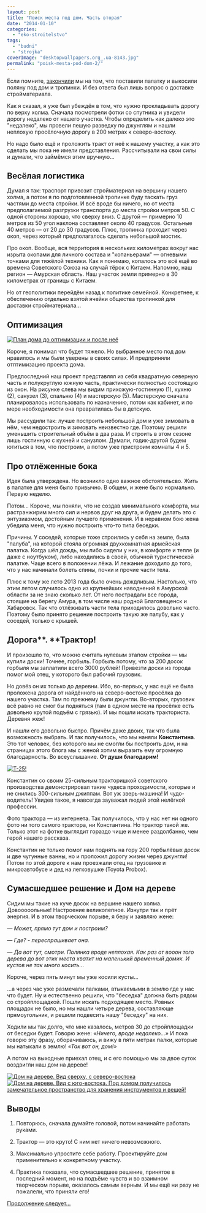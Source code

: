 ```yaml
---
layout: post
title: "Поиск места под дом. Часть вторая"
date: "2014-01-10"
categories: 
  - "eko-stroitelstvo"
tags: 
  - "budni"
  - "strojka"
coverImage: "desktopwallpapers.org_.ua-8143.jpg"
permalink: "poisk-mesta-pod-dom-2/"
---
```


Если помните, [закончили](/poisk-mesta-pod-dom-1) мы на том, что поставили палатку и выкосили поляну под дом и тропинки. И без ответа был лишь вопрос о доставке стройматериала.

Как я сказал, я уже был убеждён в том, что нужно прокладывать дорогу по верху холма. Сначала посмотрели фотки со спутника и увидели дорогу недалеко от нашего участка. Чтобы определить как далеко это "недалеко", мы провели пешую разведку по джунглям и нашли неплохую просёлочную дорогу в 200 метрах к северо-востоку.

Но надо было ещё и проложить тракт от неё к нашему участку, а как это сделать мы пока не имели представления. Рассчитывали на свои силы и думали, что займёмся этим вручную...

## Весёлая логистика

Думал я так: траспорт привозит стройматериал на вершину нашего холма, а потом я по подготовленной тропинке буду таскать груз частями до места стройки. И всё вроде бы ничего, но от места предполагаемой разгрузки транспорта до места стройки метров 50. С одной стороны хорошо, что сверху вниз. С другой — примерно 10 метров из 50 угол наклона составляет около 40 градусов. Остальные 40 метров — от 20 до 30 градусов. Плюс, тропинка проходит через окоп, через который предполагалось сделать небольшой мостик.

Про окоп. Вообще, вся территория в нескольких километрах вокруг нас изрыта окопами для личного состава и "копаньерами" — огневыми точками для тяжёлой техники. Как я понимаю, копалось это всё ещё во времена Советского Союза на случай тёрок с Китаем. Напомню, наш регион — Амурская область. Наш участок земли примерно в 30 километрах от границы с Китаем.

Но от геополитики перейдём назад к политике семейной. Конкретнее, к обеспечению отдельно взятой ячейки общества тропинкой для доставки стройматериала...

## Оптимизация

[![](images/Optimize.png "План дома до оптимизации и после неё")](/wp-content/uploads/2014/01/Optimize.png)

Короче, я понимал что будет тяжело. Но выбранное место под дом нравилось и мы были уверены в своих силах. И предприняли отптимизацию проекта дома.

Предпоследний наш проект представлял из себя квадратную северную часть и полукруглую южную часть, практически полностью состоящую из окон. На рисунке слева мы видим прихожую-гостинную (1), кухню (2), санузел (3), спальню (4) и мастерскую (5). Мастерскую сначала планировалось использовать по назначению, потом как кабинет, и по мере необходимости она превратилась бы в детскую.

Мы рассудили так: лучше построить небольшой дом и уже зимовать в нём, чем недостроить и зимовать неизвестно где. Поэтому решили уменьшить строительный объём в два раза. И строить в этом сезоне лишь гостинную с кухней и санузлом. Думали, годик-другой будем ютиться в том, что построим, а потом уже пристроим комнаты 4 и 5.

## Про отлёженные бока

Идея была утверждена. Но возникло одно важное обстоятельсво. Жить в палатке для меня было привычно. В общем, и жене было нормально. Первую неделю.

Потом... Короче, мы поняли, что не создав минимального комфорта, мы растранжирим много сил и нервов друг на друга, и будем делать это с энтузиазмом, достойным лучшего применения. И в неравном бою жена убедила меня, что нужно построить что-то типа беседки.

Причины. У соседей, которые тоже строились у себя на земле, была "палуба", на которой стояла огромная двухкомнатная армейская палатка. Когда шёл дождь, мы либо сидели у них, в комфорте и тепле (и даже с ноутбуком), либо находились в своей, обычной туристической палатке. Чаще всего в положении лёжа. И лежание доходило до того, что у нас начинали болеть спины, почки и прочие части тела.

Плюс к тому же лето 2013 года было очень дождливым. Настолько, что этим летом случилось одно из крупнейших наводнений в Амурской области за не знаю сколько лет. От него пострадали все города, стоящие на берегу Амура, в том числе наш родной Благовещенск и Хабаровск. Так что отлёживать части тела приходилось довольно часто. Поэтому было принято решение построить такую же палубу, как у соседей, только с крышей.

## Дорога**. **Трактор!

И произошло то, что можно считать нулевым этапом стройки — мы купили доски! Точнее, горбыль. Горбыль потому, что за 200 досок горбыля мы заплатили всего 3000 рублей! Привезти доски из города помог мой отец, у которого был рабочий грузовик.

Но довёз он их только до деревни. Ибо, во-первых, у нас ещё не была проложена дорога от найдённого на северо-востоке просёлка до нашего участка. Там по прежнему были джунгли. Во-вторых, грузовик всё равно не смог бы подняться (там в одном месте на просёлке есть довольно крутой подъём с грязью). И мы пошли искать тракториста. Деревня жеж!

И нашли его довольно быстро. Причём даже двоих, так что была возможность выбрать. И так получилось, что мы наняли **Константина**. Это тот человек, без которого мы не смогли бы построить дом, и на страницах этого блога мы с женой хотим выразить ему огромную благодарность. Во всеуслышание. **От души благодарим!**

[![](images/traktort25.jpg "Т-25!")](/wp-content/uploads/2014/01/traktort25.jpg)

Константин со своим 25-сильным тракторишкой советского производства демонстрировал такие чудеса проходимости, которые и не снились 300-сильным джиппам. Вот уж зверь-машина! И чудо-водитель! Увидев такое, я навсегда зауважал людей этой нелёгкой профессии.

Фото трактора — из интернета. Так получилось, что у нас нет ни одного фото ни того самого трактора, ни Константина. Но трактор такой же. Только этот на фотке выглядит гораздо чище и менее раздолбанно, чем герой нашего рассказа.

Константин не только помог нам поднять на гору 200 горбылёвых досок и две чугунные ванны, но и проложил дорогу жизни через джунгли! Потом по этой дороге к нам проезжали отец на грузовике и микроавтобусе и дед на легковушке (Toyota Probox).

## Сумасшедшее решение и Дом на дереве

Сидим мы такие на куче досок на вершине нашего холма. Довооооольные! Настроение великолепное. Изнутри так и прёт энергия. И в этом творческом порыве, я беру и заявляю жене:

_— Может, прямо тут дом и построим?_

_— Где? - переспрашивает она._

_— Да вот тут, смотри. Полянка вроде неплохая. Как раз от вооон того дерева до вот этих места хватит на маленький временный домик. И кустов не так много косить..._

Короче, через пять минут мы уже косили кусты...

...а через час уже размечали палками, втыкаемыми в землю где у нас что будет. Ну и естественно решили, что "беседка" должна быть рядом со стройплощадкой. Пошли искать подходящее место. Ровных площадок не было, но мы нашли четыре дерева, составляюще прямоугольник, и решили подвесить нашу "беседку" на них.

Ходили мы так долго, что мне казалось, метров 30 до стройплощадки от беседки будет. Говорю жене: _«Ничего, вроде недалеко...»_ И пока говорю эту фразу, оборачиваюсь, и вижу в пяти метрах палки, которые мы натыкали в землю! _«Так вот он, дом!»_

А потом на выходные приехал отец, и с его помощью мы за двое суток воздвигли наш дом на дереве!



[![](images/IMG_20130623_110922.jpg "Дом на дереве. Вид сверху, с северо-востока")](/wp-content/uploads/2014/01/IMG_20130623_110922.jpg)[![](images/IMG_20130626_203927.jpg "Дом на дереве. Вид с юго-востока. Под домом получилось замечательное пространство для хранения инструментов и вещей!")](/wp-content/uploads/2014/01/IMG_20130626_203927.jpg)

## Выводы

1. Повторюсь, сначала думайте головой, потом начинайте работать руками.

2. Трактор — это круто! С ним нет ничего невозможного.

3. Максимально упростите себе работу. Проектируйте дом применительно к конкретному участку.

4. Практика показала, что сумасшедшее решение, принятое в последний момент, но на подъёме чувств и во взаимном творческом порыве, оказалось самым верным. И мы ещё ни разу не пожалели, что приняли его!

[Продолжение следует...]( /proekt-razmetka-i-nachalo-rytia)
